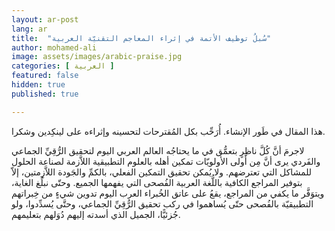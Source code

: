 ```yaml
---
layout: ar-post
lang: ar
title:  "سُبلُ توظيف الأتمة في إثراء المعاجم التقنيّة العربية"
author: mohamed-ali
image: assets/images/arabic-praise.jpg
categories: [ العربية ]
featured: false
hidden: true
published: true

---
```


<div markdown="1" class="callout callout-warning">

هذا المقال في طَور الإنشاء. أُرَحِّب بكل المُقترحات لتحسينه وإثراءه على لينكِدين وشكرا.
</div>

لاجرمَ أنَّ كُلَّ ناظِرٍ بتعمُّق في ما يحتاجُه العالم العربي اليوم لتحقيق الرُّقِيِّ الجماعي والفَردي يرى أنَّ مِن أَولى الأولويّات تمكين أهله بالعلوم التطبيقية اللاَّزمة لصناعة الحلول للمشاكل التي تعترضهم.
ولا يُمكن تحقيق التمكين الفعلي، بالكمِّ والجَودة اللاَّزِمتين، إلاّ بتوفير المراجع الكافية باللُّغة العربية الفُصحى التي يفهمها الجميع.
وحتّى نبلُغ الغاية، ويتوَفَّر ما يكفي من المراجع، يقعُ على عاتق الخُبراء العرب اليوم تدوين شيءٍ من خِبراتهم التطبيقيّة بالفُصحى حتّى يُساهموا في ركب تحقيق الرُّقِيِّ الجماعي،
وحتَّى يُسدِّدوا، ولو جُزئيًّا، الجميل الذي أسدته إليهم دُوَلهم بتعليمهم.

